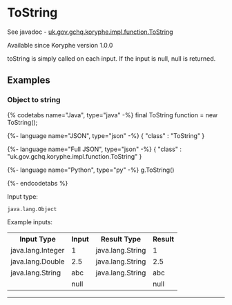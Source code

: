 # ToString
See javadoc - [uk.gov.gchq.koryphe.impl.function.ToString](ref://../../javadoc/koryphe/uk/gov/gchq/koryphe/impl/function/ToString.html)

Available since Koryphe version 1.0.0

toString is simply called on each input. If the input is null, null is returned.

## Examples

### Object to string


{% codetabs name="Java", type="java" -%}
final ToString function = new ToString();

{%- language name="JSON", type="json" -%}
{
  "class" : "ToString"
}

{%- language name="Full JSON", type="json" -%}
{
  "class" : "uk.gov.gchq.koryphe.impl.function.ToString"
}

{%- language name="Python", type="py" -%}
g.ToString()

{%- endcodetabs %}

Input type:

```
java.lang.Object
```

Example inputs:
<table style="display: block;">
<tr><th>Input Type</th><th>Input</th><th>Result Type</th><th>Result</th></tr>
<tr><td>java.lang.Integer</td><td>1</td><td>java.lang.String</td><td>1</td></tr>
<tr><td>java.lang.Double</td><td>2.5</td><td>java.lang.String</td><td>2.5</td></tr>
<tr><td>java.lang.String</td><td>abc</td><td>java.lang.String</td><td>abc</td></tr>
<tr><td></td><td>null</td><td></td><td>null</td></tr>
</table>

-----------------------------------------------


